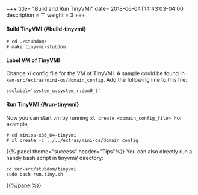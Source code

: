 +++
title= "Build and Run TinyVMI"
date= 2018-06-04T14:43:03-04:00
description = ""
weight = 3
+++


#### Build TinyVMI {#build-tinyvmi}

    # cd ./stubdom/
    # make tinyvmi-stubdom
    
#### Label VM of TinyVMI

Change xl config file for the VM of TinyVMI. A sample could be found in ``xen-src/extras/mini-os/domain_config``. Add the following line to this file:

    seclabel='system_u:system_r:domU_t'

#### Run TinyVMI {#run-tinyvmi}

Now you can start vm by running ``xl create <domain_config_file>``.
For example, 

    # cd minios-x86_64-tinyvmi
    # xl create -c ../../extras/mini-os/domain_config
    

{{% panel theme="success" header="Tips"%}}
You can also directly run a handy bash script in tinyvmi/ directory:

    cd xen-src/stubdom/tinyvmi
    sudo bash run.tiny.sh

{{%/panel%}}